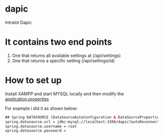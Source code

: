 # dapic
Intralot Dapic


# It contains two end points

1) One that returns all available settings at (/api/settings)
2) One that returns a specific setting        (/api/settings/id)

# How to set up

Install XAMPP and start MYSQL locally and then modify the [application.properties](https://github.com/goxr3plus/dapic/blob/master/src/main/resources/application.properties)

For example i did it as shown below:

```XML
## Spring DATASOURCE (DataSourceAutoConfiguration & DataSourceProperties)
spring.datasource.url = jdbc:mysql://localhost:3306/dapic?autoReconnect=true&useUnicode=true&characterEncoding=UTF-8&allowMultiQueries=true&useSSL=false
spring.datasource.username = root
spring.datasource.password =

```
